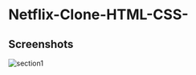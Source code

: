 # Netflix-Clone-HTML-CSS-
## Screenshots

![section1](https://github.com/awstine/Netflix-Clone-HTML-CSS-/assets/116760268/d3e0b532-c45a-4109-9b22-9d896755e0b0)
